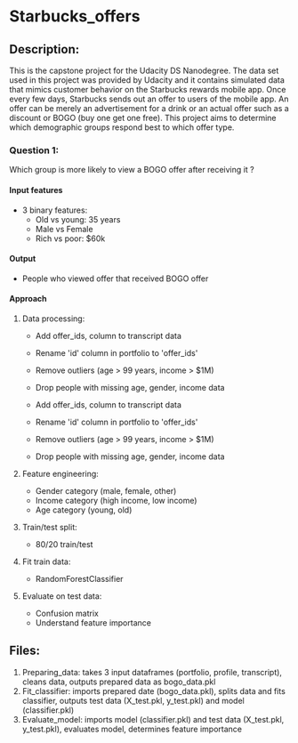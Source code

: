 # Starbucks_offers

## Description:
This is the capstone project for the Udacity DS Nanodegree. The data set used in this project was provided by Udacity and it contains simulated data that mimics customer behavior on the Starbucks rewards mobile app. Once every few days, Starbucks sends out an offer to users of the mobile app. An offer can be merely an advertisement for a drink or an actual offer such as a discount or BOGO (buy one get one free). This project aims to determine which demographic groups respond best to which offer type. 

### Question 1:
Which group is more likely to view a BOGO offer after receiving it ?

#### Input features
- 3 binary features:
    - Old vs young: 35 years
    - Male vs Female
    - Rich vs poor: $60k

#### Output
- People who viewed offer that received BOGO offer

#### Approach
1. Data processing:
    - Add offer_ids, column to transcript data
    - Rename 'id' column in portfolio to 'offer_ids'
    - Remove outliers (age > 99 years, income > $1M) 
    - Drop people with missing age, gender, income data
    
    - Add offer_ids, column to transcript data
    - Rename 'id' column in portfolio to 'offer_ids'
    - Remove outliers (age > 99 years, income > $1M) 
    - Drop people with missing age, gender, income data
    
2. Feature engineering:
    - Gender category (male, female, other)
    - Income category (high income, low income)
    - Age category (young, old)
    
3. Train/test split:
    - 80/20 train/test
    
4. Fit train data:
    - RandomForestClassifier
    
5. Evaluate on test data:
    - Confusion matrix
    - Understand feature importance

## Files: 
1. Preparing_data: takes 3 input dataframes (portfolio, profile, transcript), cleans data, outputs prepared data as bogo_data.pkl
2. Fit_classifier: imports prepared date (bogo_data.pkl), splits data and fits classifier, outputs test data (X_test.pkl, y_test.pkl) and model (classifier.pkl)
3. Evaluate_model: imports model (classifier.pkl) and test data (X_test.pkl, y_test.pkl), evaluates model, determines feature importance 
